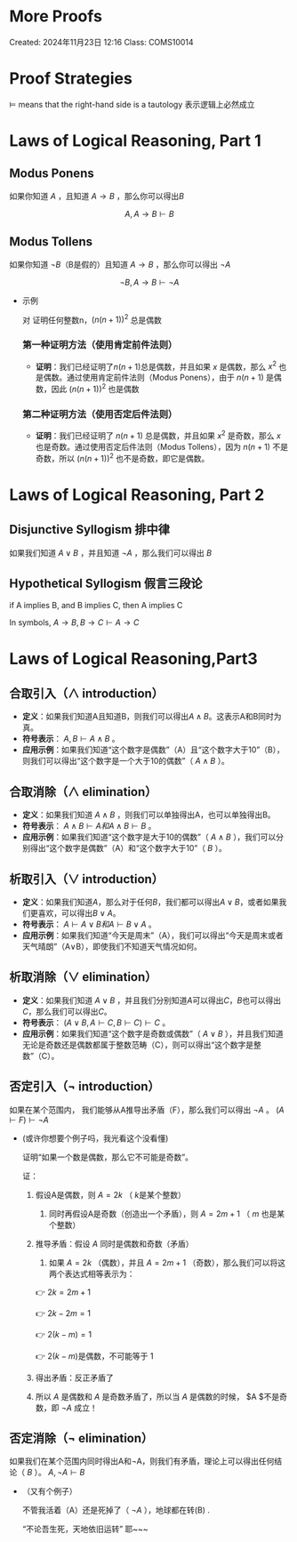 # More Proofs

Created: 2024年11月23日 12:16
Class: COMS10014

# Proof Strategies

$⊨$ means that the right-hand side is a tautology 表示逻辑上必然成立

# Laws of Logical Reasoning, Part 1

## Modus Ponens

如果你知道 $A$ ，且知道 $A → B$ ，那么你可以得出$B$

$$
A, A → B ⊢ B           
$$

## Modus Tollens

如果你知道 $¬B$（B是假的）且知道 $A → B$ ，那么你可以得出 $¬A$

$$
¬B, A → B ⊢ ¬A
$$

- 示例
    
    对 证明任何整数n，$(n(n + 1))^2$ 总是偶数
    
    ### **第一种证明方法（使用肯定前件法则）**
    
    - **证明**：我们已经证明了$n(n + 1)$总是偶数，并且如果 $x$ 是偶数，那么 $x^2$ 也是偶数。通过使用肯定前件法则（Modus Ponens），由于 $n(n + 1)$ 是偶数，因此 $(n(n + 1))^2$ 也是偶数
    
    ### **第二种证明方法（使用否定后件法则）**
    
    - **证明**：我们已经证明了 $n(n + 1)$ 总是偶数，并且如果 $x^2$ 是奇数，那么 $x$ 也是奇数。通过使用否定后件法则（Modus Tollens），因为 $n(n + 1)$ 不是奇数，所以 $(n(n + 1))^2$ 也不是奇数，即它是偶数。

# Laws of Logical Reasoning, Part 2

## Disjunctive Syllogism 排中律

如果我们知道 $A ∨ B$ ，并且知道 $¬A$ ，那么我们可以得出 $B$ 

## Hypothetical Syllogism 假言三段论

if A implies B, and B implies C, then A implies C

 In symbols, $A → B,B →C ⊢A→C$

# Laws of Logical Reasoning,Part3

## **合取引入（∧ introduction）**

- **定义**：如果我们知道A且知道B，则我们可以得出$A∧B$。这表示A和B同时为真。
- **符号表示**： $A, B ⊢ A∧B$ 。
- **应用示例**：如果我们知道“这个数字是偶数”（A）且“这个数字大于10”（B），则我们可以得出“这个数字是一个大于10的偶数”（ $A∧B$ ）。

## **合取消除（∧ elimination）**

- **定义**：如果我们知道 $A∧B$ ，则我们可以单独得出A，也可以单独得出B。
- **符号表示**： $A∧B ⊢ A 和 A∧B ⊢ B$ 。
- **应用示例**：如果我们知道“这个数字是大于10的偶数”（ $A∧B$ ），我们可以分别得出“这个数字是偶数”（A）和“这个数字大于10”（ $B$ ）。

## **析取引入（∨ introduction）**

- **定义**：如果我们知道$A$，那么对于任何$B$，我们都可以得出$A∨B$，或者如果我们更喜欢，可以得出$B∨A$。
- **符号表示**： $A ⊢ A∨B 和 A ⊢ B∨A$ 。
- **应用示例**：如果我们知道“今天是周末”（A），我们可以得出“今天是周末或者天气晴朗”（A∨B），即使我们不知道天气情况如何。

## **析取消除（∨ elimination）**

- **定义**：如果我们知道 $A∨B$ ，并且我们分别知道$A$可以得出$C$，$B$也可以得出$C$，那么我们可以得出$C$。
- **符号表示**： $(A∨B, A ⊢ C, B ⊢ C) ⊢ C$ 。
- **应用示例**：如果我们知道“这个数字是奇数或偶数”（ $A∨B$ ），并且我们知道无论是奇数还是偶数都属于整数范畴（C），则可以得出“这个数字是整数”（C）。

## **否定引入（¬ introduction）**

如果在某个范围内， 我们能够从A推导出矛盾（F），那么我们可以得出 $¬A$ 。 $(A⊢F)⊢¬A$ 

- (或许你想要个例子吗，我光看这个没看懂)
    
    证明“如果一个数是偶数，那么它不可能是奇数”。
    
    证：
    
    1. 假设A是偶数，则 $A=2k$ （
    $k$是某个整数）
        1. 同时再假设A是奇数（创造出一个矛盾），则 $A=2m+1$ （ $m$ 也是某个整数）
    2. 推导矛盾：假设 $A$ 同时是偶数和奇数（矛盾）
        1. 如果 $A=2k$ （偶数），并且 $A=2m+1$ （奇数），那么我们可以将这两个表达式相等表示为：
        
        👉 $2k = 2m+1$  
        
        👉 $2k - 2m = 1$  
        
        👉 $2(k-m)= 1$ 
        
        👉  $2(k-m)$是偶数，不可能等于  $1$ 
        
    3. 得出矛盾：反正矛盾了
    4. 所以 $A$ 是偶数和 $A$ 是奇数矛盾了，所以当 $A$ 是偶数的时候， $A $不是奇数，即  $\neg A$  成立！

## **否定消除（¬ elimination）**

如果我们在某个范围内同时得出A和¬A，则我们有矛盾，理论上可以得出任何结论（ $B$ ）。 $A ,¬A⊢B$ 

- （又有个例子）
    
    不管我活着（A）还是死掉了（ $\neg A$ ），地球都在转(B) .
    
    “不论吾生死，天地依旧运转” 耶~~~
